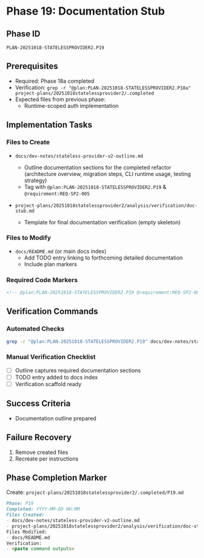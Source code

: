 # Phase 19: Documentation Stub

## Phase ID

`PLAN-20251018-STATELESSPROVIDER2.P19`

## Prerequisites

- Required: Phase 18a completed
- Verification: `grep -r "@plan:PLAN-20251018-STATELESSPROVIDER2.P18a" project-plans/20251018statelessprovider2/.completed`
- Expected files from previous phase:
  - Runtime-scoped auth implementation

## Implementation Tasks

### Files to Create

- `docs/dev-notes/stateless-provider-v2-outline.md`
  - Outline documentation sections for the completed refactor (architecture overview, migration steps, CLI runtime usage, testing strategy)
  - Tag with `@plan:PLAN-20251018-STATELESSPROVIDER2.P19` & `@requirement:REQ-SP2-005`

- `project-plans/20251018statelessprovider2/analysis/verification/doc-stub.md`
  - Template for final documentation verification (empty skeleton)

### Files to Modify

- `docs/README.md` (or main docs index)
  - Add TODO entry linking to forthcoming detailed documentation
  - Include plan markers

### Required Code Markers

```markdown
<!-- @plan:PLAN-20251018-STATELESSPROVIDER2.P19 @requirement:REQ-SP2-005 -->
```

## Verification Commands

### Automated Checks

```bash
grep -r "@plan:PLAN-20251018-STATELESSPROVIDER2.P19" docs/dev-notes/stateless-provider-v2-outline.md
```

### Manual Verification Checklist

- [ ] Outline captures required documentation sections
- [ ] TODO entry added to docs index
- [ ] Verification scaffold ready

## Success Criteria

- Documentation outline prepared

## Failure Recovery

1. Remove created files
2. Recreate per instructions

## Phase Completion Marker

Create: `project-plans/20251018statelessprovider2/.completed/P19.md`

```markdown
Phase: P19
Completed: YYYY-MM-DD HH:MM
Files Created:
- docs/dev-notes/stateless-provider-v2-outline.md
- project-plans/20251018statelessprovider2/analysis/verification/doc-stub.md
Files Modified:
- docs/README.md
Verification:
- <paste command outputs>
```
